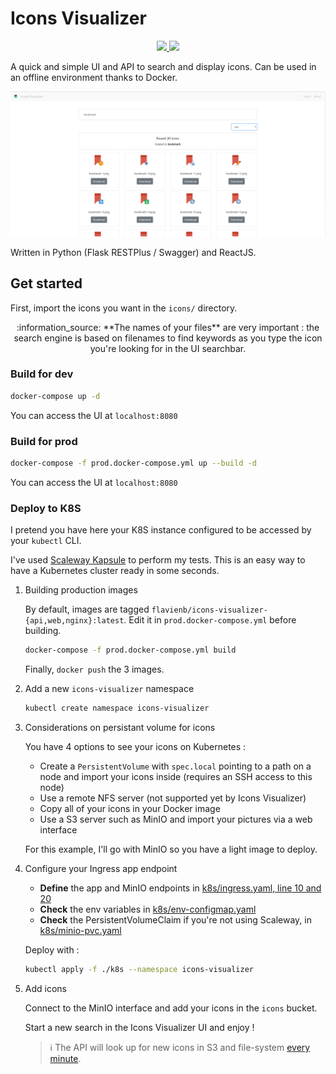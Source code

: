 # Icons Visualizer

<p align="center">
    <a href="https://travis-ci.org/flavienbwk/icons-visualizer" target="_blank">
        <img src="https://travis-ci.org/flavienbwk/icons-visualizer.svg?branch=master"/>
    </a>
    <a href="https://opensource.org/licenses/MIT" target="_blank">
        <img src="https://img.shields.io/badge/License-MIT-yellow.svg">
    </a>
</p>

A quick and simple UI and API to search and display icons. Can be used in an offline environment thanks to Docker.

![Interface example](./interface.png)

Written in Python (Flask RESTPlus / Swagger) and ReactJS.

## Get started

First, import the icons you want in the `icons/` directory.

<center>
:information_source: **The names of your files** are very important : the search engine is based on filenames to find keywords as you type the icon you're looking for in the UI searchbar.
</center>

### Build for dev

```bash
docker-compose up -d
```

You can access the UI at `localhost:8080`

### Build for prod

```bash
docker-compose -f prod.docker-compose.yml up --build -d
```

You can access the UI at `localhost:8080`

### Deploy to K8S

I pretend you have here your K8S instance configured to be accessed by your `kubectl` CLI.

I've used [Scaleway Kapsule](https://scaleway.com/kapsule) to perform my tests. This is an easy way to have a Kubernetes cluster ready in some seconds.

1. Building production images

    By default, images are tagged `flavienb/icons-visualizer-{api,web,nginx}:latest`. Edit it in `prod.docker-compose.yml` before building.

    ```bash
    docker-compose -f prod.docker-compose.yml build
    ```

    Finally, `docker push` the 3 images.

2. Add a new `icons-visualizer` namespace

    ```bash
    kubectl create namespace icons-visualizer
    ```

3. Considerations on persistant volume for icons

    You have 4 options to see your icons on Kubernetes :

    - Create a `PersistentVolume` with `spec.local` pointing to a path on a node and import your icons inside (requires an SSH access to this node)
    - Use a remote NFS server (not supported yet by Icons Visualizer)
    - Copy all of your icons in your Docker image
    - Use a S3 server such as MinIO and import your pictures via a web interface

    For this example, I'll go with MinIO so you have a light image to deploy.

4. Configure your Ingress app endpoint

    - **Define** the app and MinIO endpoints in [k8s/ingress.yaml, line 10 and 20](./k8s/ingress.yaml#L10)
    - **Check** the env variables in [k8s/env-configmap.yaml](./k8s/env-configmap.yaml)
    - **Check** the PersistentVolumeClaim if you're not using Scaleway, in [k8s/minio-pvc.yaml](./k8s/minio-pvc.yaml)

    Deploy with :

    ```bash
    kubectl apply -f ./k8s --namespace icons-visualizer
    ```

5. Add icons

    Connect to the MinIO interface and add your icons in the `icons` bucket.

    Start a new search in the Icons Visualizer UI and enjoy !

    > :information_source: The API will look up for new icons in S3 and file-system [every minute](./api/app/utils/Icons.py#L15).
